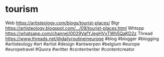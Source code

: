 # tourism
Web  https://artisteology.com/blogs/tourist-places/ 
Blgr https://artisteology.blogspot.com/.../09/tourist-places.html 
Whtspp https://whatsapp.com/channel/0029VafYJegHVvTWh5QaKD2z 
Thread  https://www.threads.net/@dailyroutineineurope 
#blog #blogger #blogging #artisteology #art #artist #design #antwerpen #belgium #europe #europetravel #Quora #writter #contentwriter #contentcreator 
